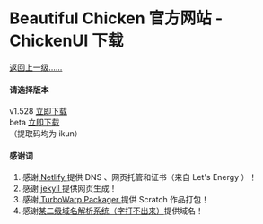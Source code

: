 # Beautiful Chicken 官方网站 - ChickenUI 下载

[返回上一级……](https://beautifulchicken.no-1.eu.org/chickenui)

#### 请选择版本
v1.528 [立即下载](https://pan.baidu.com/s/1cbTUDYrjBIDdG-hWX_gM9w)<br>
beta [立即下载](https://pan.baidu.com/s/124x8bAxD0aUAj3rcWIQyQQ)<br>
（提取码均为 ikun）

#### 感谢词
1.  感谢[ Netlify ](https://netlify.com)提供 DNS 、网页托管和证书（来自 Let's Energy ）！
2.  感谢[ jekyll ](https://jekyllrb.com)提供网页生成！
3.  感谢[ TurboWarp Packager ](https://packager.turbowarp.org/)提供 Scratch 作品打包！
4.  感谢[某二级域名解析系统（字打不出来）](https://nuoxnuo.eu.org/)提供域名！